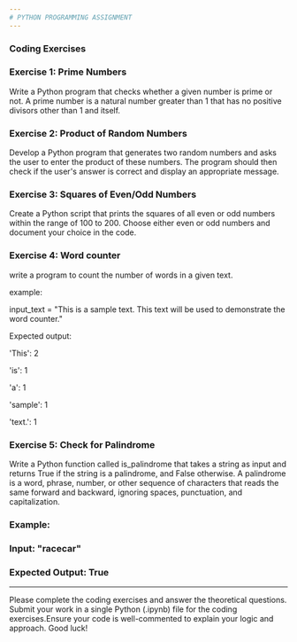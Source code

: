 ```yaml
---
# PYTHON PROGRAMMING ASSIGNMENT
---
```


### Coding Exercises

### Exercise 1: Prime Numbers

Write a Python program that checks whether a given number is prime or not. A prime number is a natural number greater than 1 that has no positive divisors other than 1 and itself.

### Exercise 2: Product of Random Numbers

Develop a Python program that generates two random numbers and asks the user to enter the product of these numbers. The program should then check if the user's answer is correct and display an appropriate message.

### Exercise 3: Squares of Even/Odd Numbers

Create a Python script that prints the squares of all even or odd numbers within the range of 100 to 200. Choose either even or odd numbers and document your choice in the code.

### Exercise 4: Word counter

write a program to count the number of words in a given text.

example:

input_text = "This is a sample text. This text will be used to demonstrate the word counter."

Expected output:

'This': 2 

'is': 1

'a': 1

'sample': 1

'text.': 1

### Exercise 5: Check for Palindrome

Write a Python function called is_palindrome that takes a string as input and returns True if the string is a palindrome, and False otherwise. A palindrome is a word, phrase, number, or other sequence of characters that reads the same forward and backward, ignoring spaces, punctuation, and capitalization.

### Example:

### Input: "racecar"

### Expected Output: True
________________________________________
Please complete the coding exercises and answer the theoretical questions. Submit your work in a single Python (.ipynb) file for the coding exercises.Ensure your code is well-commented to explain your logic and approach. Good luck!

